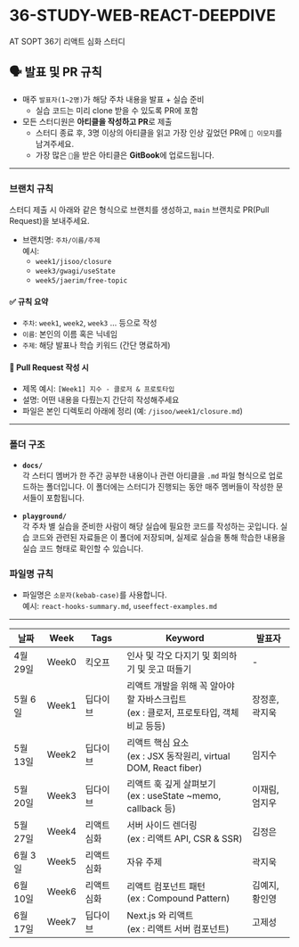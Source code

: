 # 36-STUDY-WEB-REACT-DEEPDIVE
AT SOPT 36기 리액트 심화 스터디


## 🗣 발표 및 PR 규칙

- 매주 `발표자(1~2명)`가 해당 주차 내용을 발표 + 실습 준비
  - 실습 코드는 미리 clone 받을 수 있도록 PR에 포함
- 모든 스터디원은 **아티클을 작성하고 PR**로 제출
  - 스터디 종료 후, 3명 이상의 아티클을 읽고 가장 인상 깊었던 PR에 `🚀 이모지`를 남겨주세요.
  - 가장 많은 `🚀`을 받은 아티클은 **GitBook**에 업로드됩니다.

---


### 브랜치 규칙

스터디 제출 시 아래와 같은 형식으로 브랜치를 생성하고, `main` 브랜치로 PR(Pull Request)을 보내주세요.

- 브랜치명: `주차/이름/주제`  
  예시:  
  - `week1/jisoo/closure`  
  - `week3/gwagi/useState`  
  - `week5/jaerim/free-topic`

#### ✅ 규칙 요약
- `주차`: `week1`, `week2`, `week3` … 등으로 작성
- `이름`: 본인의 이름 혹은 닉네임
- `주제`: 해당 발표나 학습 키워드 (간단 명료하게)

#### 📝 Pull Request 작성 시
- 제목 예시: `[Week1] 지수 - 클로저 & 프로토타입`
- 설명: 어떤 내용을 다뤘는지 간단히 작성해주세요
- 파일은 본인 디렉토리 아래에 정리 (예: `/jisoo/week1/closure.md`)
---

### 폴더 구조

- **`docs/`**  
  각 스터디 멤버가 한 주간 공부한 내용이나 관련 아티클을 `.md` 파일 형식으로 업로드하는 폴더입니다. 이 폴더에는 스터디가 진행되는 동안 매주 멤버들이 작성한 문서들이 포함됩니다.

- **`playground/`**  
  각 주차 별 실습을 준비한 사람이 해당 실습에 필요한 코드를 작성하는 곳입니다. 실습 코드와 관련된 자료들은 이 폴더에 저장되며, 실제로 실습을 통해 학습한 내용을 실습 코드 형태로 확인할 수 있습니다.

### 파일명 규칙

- 파일명은 `소문자(kebab-case)`를 사용합니다.  
  예시: `react-hooks-summary.md`, `useeffect-examples.md`

---


| 날짜       | Week   | Tags         | Keyword                                                                                      | 발표자          |
|------------|--------|--------------|----------------------------------------------------------------------------------------------|-----------------|
| 4월 29일 | Week0  | 킥오프        | 인사 및 각오 다지기 및 회의하기 및 웃고 떠들기 | -          |
| 5월 6일 | Week1  | 딥다이브        | 리액트 개발을 위해 꼭 알아야 할 자바스크립트<br>(ex : 클로저, 프로토타입, 객체 비교 등등) | 장정훈, 곽지욱          |
| 5월 13일 | Week2  | 딥다이브        | 리액트 핵심 요소<br>(ex : JSX 동작원리, virtual DOM, React fiber) | 임지수          |
| 5월 20일 | Week3  | 딥다이브        | 리액트 훅 깊게 살펴보기<br>(ex : useState ~memo, callback 등) | 이재림, 엄지우          |
| 5월 27일 | Week4  | 리액트 심화        | 서버 사이드 렌더링<br>(ex : 리액트 API, CSR & SSR) | 김정은          |
| 6월 3일 | Week5  | 리액트 심화        | 자유 주제 | 곽지욱          |
| 6월 10일 | Week6  | 리액트 심화        | 리액트 컴포넌트 패턴<br>(ex : Compound Pattern) | 김예지, 황인영          |
| 6월 17일 | Week7  | 딥다이브        | Next.js 와 리액트<br>(ex : 리액트 서버 컴포넌트) | 고제성          |
